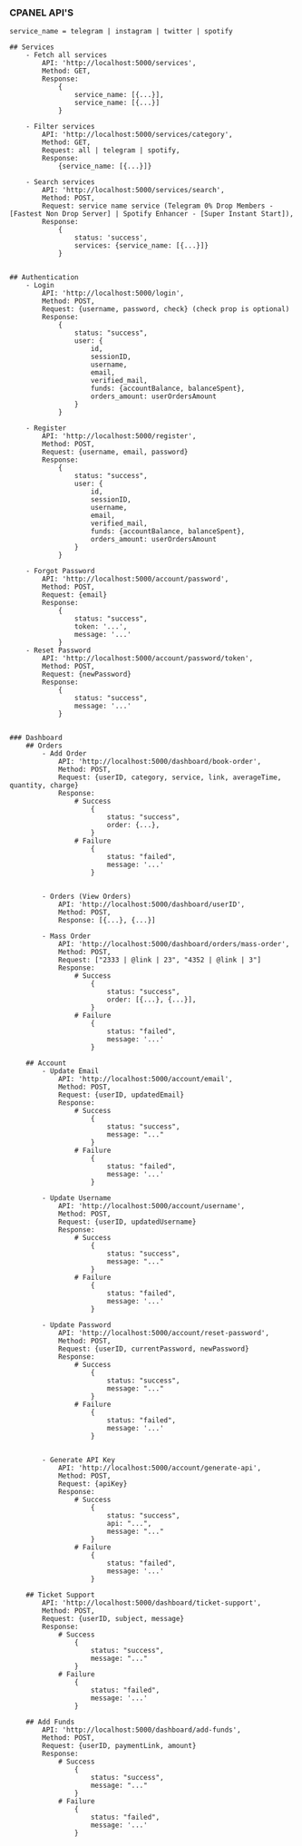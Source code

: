 ### CPANEL API'S
	service_name = telegram | instagram | twitter | spotify

	## Services
		- Fetch all services
			API: 'http://localhost:5000/services',
			Method: GET,
			Response:
				{
					service_name: [{...}],
					service_name: [{...}]
				}

		- Filter services
			API: 'http://localhost:5000/services/category',
			Method: GET,
			Request: all | telegram | spotify,
			Response: 
				{service_name: [{...}]}

		- Search services
			API: 'http://localhost:5000/services/search',
			Method: POST,
			Request: service name service (Telegram 0% Drop Members - [Fastest Non Drop Server] | Spotify Enhancer - [Super Instant Start]),
			Response: 
				{ 
					status: 'success', 
					services: {service_name: [{...}]}
				}


	## Authentication
		- Login 
			API: 'http://localhost:5000/login',
			Method: POST,
			Request: {username, password, check} (check prop is optional)
			Response: 
				{
					status: "success",
					user: {
						id,
			            sessionID,
			            username,
			            email,
			            verified_mail,
			            funds: {accountBalance, balanceSpent},
			            orders_amount: userOrdersAmount
					}
				}

		- Register
			API: 'http://localhost:5000/register',
			Method: POST,
			Request: {username, email, password} 
			Response: 
				{
					status: "success",
					user: {
						id,
			            sessionID,
			            username,
			            email,
			            verified_mail,
			            funds: {accountBalance, balanceSpent},
			            orders_amount: userOrdersAmount
					}
				}

		- Forgot Password
			API: 'http://localhost:5000/account/password',
			Method: POST,
			Request: {email}
			Response: 
				{
					status: "success",
					token: '...',
					message: '...'
				}
		- Reset Password
			API: 'http://localhost:5000/account/password/token',
			Method: POST,
			Request: {newPassword}
			Response: 
				{
					status: "success",
					message: '...'
				}


	### Dashboard
		## Orders
			- Add Order
				API: 'http://localhost:5000/dashboard/book-order',
				Method: POST,
				Request: {userID, category, service, link, averageTime, quantity, charge}
				Response: 
					# Success
						{
							status: "success",
							order: {...},
						}
					# Failure
						{
							status: "failed",
							message: '...'
						}


			- Orders (View Orders)
				API: 'http://localhost:5000/dashboard/userID',
				Method: POST,
				Response: [{...}, {...}]

			- Mass Order
				API: 'http://localhost:5000/dashboard/orders/mass-order',
				Method: POST,
				Request: ["2333 | @link | 23", "4352 | @link | 3"]
				Response: 
					# Success
						{
							status: "success",
							order: [{...}, {...}],
						}
					# Failure
						{
							status: "failed",
							message: '...'
						}

		## Account
			- Update Email
				API: 'http://localhost:5000/account/email',
				Method: POST,
				Request: {userID, updatedEmail}
				Response: 
					# Success
						{
							status: "success",
							message: "..."
						}
					# Failure
						{
							status: "failed",
							message: '...'
						}

			- Update Username
				API: 'http://localhost:5000/account/username',
				Method: POST,
				Request: {userID, updatedUsername}
				Response: 
					# Success
						{
							status: "success",
							message: "..."
						}
					# Failure
						{
							status: "failed",
							message: '...'
						}

			- Update Password
				API: 'http://localhost:5000/account/reset-password',
				Method: POST,
				Request: {userID, currentPassword, newPassword}
				Response: 
					# Success
						{
							status: "success",
							message: "..."
						}
					# Failure
						{
							status: "failed",
							message: '...'
						}


			- Generate API Key 
				API: 'http://localhost:5000/account/generate-api',
				Method: POST,
				Request: {apiKey}
				Response: 
					# Success
						{
							status: "success",
							api: "...",
							message: "..."
						}
					# Failure
						{
							status: "failed",
							message: '...'
						}

		## Ticket Support 
			API: 'http://localhost:5000/dashboard/ticket-support',
			Method: POST,
			Request: {userID, subject, message}
			Response: 
				# Success
					{
						status: "success",
						message: "..."
					}
				# Failure
					{
						status: "failed",
						message: '...'
					}

		## Add Funds
			API: 'http://localhost:5000/dashboard/add-funds',
			Method: POST,
			Request: {userID, paymentLink, amount}
			Response: 
				# Success
					{
						status: "success",
						message: "..."
					}
				# Failure
					{
						status: "failed",
						message: '...'
					}

